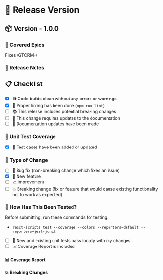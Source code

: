 # 🚀 Release Version

## 📦 Version - **1.0.0**

### 🎉 Covered Epics

<!-- List all the Epics included in this release. Make sure to link each epic for easy navigation. -->

Fixes (GTCRM-)

### 📝 Release Notes

<!-- Provide a brief, bullet-point summary of the changes included in this release. Each bullet point should be a complete sentence. -->

## 📋 Checklist

- [x] 🛠️ Code builds clean without any errors or warnings
- [x] 🔧 Proper linting has been done (`npm run lint`)
- [ ] 📚 This release includes potential breaking changes
- [ ] 📖 This change requires updates to the documentation
- [ ] 📝 Documentation updates have been made

### 🧪 Unit Test Coverage

<!-- 
Were unit test cases updated or recorded for this release? 
Was only manual testing applicable?
Mention the test cases written for this release.
-->

- [x] 🧾 Test cases have been added or updated

### 🔄 Type of Change

<!-- Please tick the box that is relevant to this PR -->

- [ ] 🐛 Bug fix (non-breaking change which fixes an issue)
- [x] 🎁 New feature
- [ ] 📈 Improvement
- [ ] 💥 Breaking change (fix or feature that would cause existing functionality not to work as expected)

### 🐛 How Has This Been Tested?

<!-- Please describe the tests that you ran to verify your changes. -->

Before submitting, run these commands for testing:

- `react-scripts test --coverage --colors --reporters=default --reporters=jest-junit`

- [ ] 🏁 New and existing unit tests pass locally with my changes
- [ ] 📈 Coverage Report is included

#### 📊 Coverage Report
<!-- Paste your coverage report here -->

#### 💥 Breaking Changes
<!-- If there are any breaking changes, list them here. -->